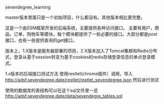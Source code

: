 sevendegree_learning

master版本里面只是一个初始项目，什么都没有。其他版本相比更完整。

这是一个由SSM框架开发的后端系统，主要提供各种访问接口。
主要有用户，商品，订单，购物车等模块，每个模块都提供了一些必要的接口。大部分都是post接口，也有一些提供查询的get接口。<br>

版本上，1.X版本是服务器部署的项目，2.X版本加入了Tomcat集群和Redis分布式，登录从基于session转变为基于cookies的redis存储登录信息的单点登录模式。

1.x版本的后端接口测试方法
使用restlet(chrome插件）调用，导入
http://adsf.sevendegree.date/restlet/restlet_sevendegree.json
然后进行测试

使用的数据库的表结构可以在这个sql文件里一览
http://adsf.sevendegree.date/data/sevendegre_tables.sql
